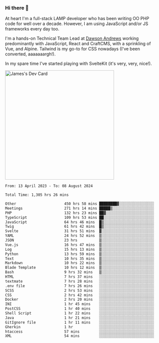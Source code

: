 ### Hi there 👋

<!--
**JamesNock/JamesNock** is a ✨ _special_ ✨ repository because its `README.md` (this file) appears on your GitHub profile.

Here are some ideas to get you started:

- 🔭 I’m currently working on ...
- 🌱 I’m currently learning ...
- 👯 I’m looking to collaborate on ...
- 🤔 I’m looking for help with ...
- 💬 Ask me about ...
- 📫 How to reach me: ...
- 😄 Pronouns: ...
- ⚡ Fun fact: ...
-->
At heart I'm a full-stack LAMP developer who has been writing OO PHP code for well over a decade. However, I am using JavaScript and/or JS frameworks every day too.

I'm a hands-on Technical Team Lead at [Dawson Andrews](https://www.dawsonandrews.com/) working predominantly with JavaScript, React and CraftCMS, with a sprinkling of Vue, and Alpine. Tailwind is my go-to for CSS nowadays (I've been converted, aaaaaaargh!).

In my spare time I've started playing with SvelteKit (it's very, very, nice!).

<a href="https://app.daily.dev/h2onock"><img src="https://api.daily.dev/devcards/v2/XQraFlxE3JPWOlcSuOB2K.png?type=default&r=18u" width="356" alt="James's Dev Card"/></a>

<!--START_SECTION:waka-->

```txt
From: 13 April 2023 - To: 08 August 2024

Total Time: 1,305 hrs 26 mins

Other                      450 hrs 58 mins ████████▓░░░░░░░░░░░░░░░░   34.55 %
Meetings                   271 hrs 14 mins █████▒░░░░░░░░░░░░░░░░░░░   20.78 %
PHP                        132 hrs 23 mins ██▓░░░░░░░░░░░░░░░░░░░░░░   10.14 %
TypeScript                 109 hrs 53 mins ██░░░░░░░░░░░░░░░░░░░░░░░   08.42 %
JavaScript                 64 hrs 46 mins  █▒░░░░░░░░░░░░░░░░░░░░░░░   04.96 %
Twig                       61 hrs 42 mins  █▒░░░░░░░░░░░░░░░░░░░░░░░   04.73 %
Svelte                     31 hrs 51 mins  ▓░░░░░░░░░░░░░░░░░░░░░░░░   02.44 %
YAML                       24 hrs 52 mins  ▒░░░░░░░░░░░░░░░░░░░░░░░░   01.91 %
JSON                       23 hrs          ▒░░░░░░░░░░░░░░░░░░░░░░░░   01.76 %
Vue.js                     16 hrs 47 mins  ▒░░░░░░░░░░░░░░░░░░░░░░░░   01.29 %
Log                        15 hrs 13 mins  ▒░░░░░░░░░░░░░░░░░░░░░░░░   01.17 %
Python                     13 hrs 59 mins  ▒░░░░░░░░░░░░░░░░░░░░░░░░   01.07 %
Text                       10 hrs 35 mins  ▒░░░░░░░░░░░░░░░░░░░░░░░░   00.81 %
Markdown                   10 hrs 22 mins  ▒░░░░░░░░░░░░░░░░░░░░░░░░   00.79 %
Blade Template             10 hrs 12 mins  ▒░░░░░░░░░░░░░░░░░░░░░░░░   00.78 %
Bash                       9 hrs 32 mins   ▒░░░░░░░░░░░░░░░░░░░░░░░░   00.73 %
HTML                       7 hrs 37 mins   ░░░░░░░░░░░░░░░░░░░░░░░░░   00.58 %
textmate                   7 hrs 28 mins   ░░░░░░░░░░░░░░░░░░░░░░░░░   00.57 %
.env file                  7 hrs 26 mins   ░░░░░░░░░░░░░░░░░░░░░░░░░   00.57 %
SCSS                       2 hrs 53 mins   ░░░░░░░░░░░░░░░░░░░░░░░░░   00.22 %
CSS                        2 hrs 42 mins   ░░░░░░░░░░░░░░░░░░░░░░░░░   00.21 %
Docker                     2 hrs 20 mins   ░░░░░░░░░░░░░░░░░░░░░░░░░   00.18 %
INI                        1 hr 45 mins    ░░░░░░░░░░░░░░░░░░░░░░░░░   00.13 %
PostCSS                    1 hr 40 mins    ░░░░░░░░░░░░░░░░░░░░░░░░░   00.13 %
Shell Script               1 hr 22 mins    ░░░░░░░░░░░░░░░░░░░░░░░░░   00.11 %
Java                       1 hr 21 mins    ░░░░░░░░░░░░░░░░░░░░░░░░░   00.10 %
GitIgnore file             1 hr 11 mins    ░░░░░░░░░░░░░░░░░░░░░░░░░   00.09 %
Gherkin                    1 hr            ░░░░░░░░░░░░░░░░░░░░░░░░░   00.08 %
htaccess                   57 mins         ░░░░░░░░░░░░░░░░░░░░░░░░░   00.07 %
XML                        54 mins         ░░░░░░░░░░░░░░░░░░░░░░░░░   00.07 %
```

<!--END_SECTION:waka-->

